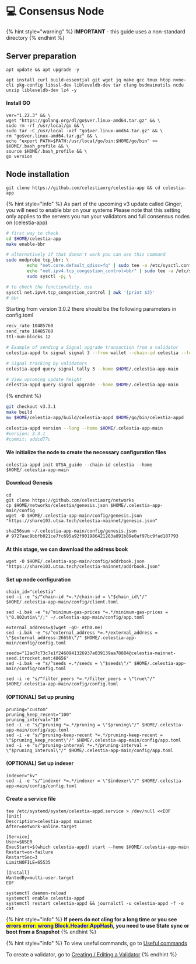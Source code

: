 # 💻 Consensus Node

{% hint style="warning" %}
**IMPORTANT** - this guide uses a non-standard directory
{% endhint %}

## Server preparation

```shell
apt update && apt upgrade -y
```

```shell
apt install curl build-essential git wget jq make gcc tmux htop nvme-cli pkg-config libssl-dev libleveldb-dev tar clang bsdmainutils ncdu unzip libleveldb-dev lz4 -y
```

#### Install GO

```shell
ver="1.22.3" && \
wget "https://golang.org/dl/go$ver.linux-amd64.tar.gz" && \
sudo rm -rf /usr/local/go && \
sudo tar -C /usr/local -xzf "go$ver.linux-amd64.tar.gz" && \
rm "go$ver.linux-amd64.tar.gz" && \
echo "export PATH=$PATH:/usr/local/go/bin:$HOME/go/bin" >> $HOME/.bash_profile && \
source $HOME/.bash_profile && \
go version
```

## Node installation

```shell
git clone https://github.com/celestiaorg/celestia-app && cd celestia-app
```

{% hint style="info" %}
As part of the upcoming v3 update called Ginger, you will need to enable bbr on your systems Please note that this setting only applies to the servers you run your validators and full consensus nodes on (celestia-app)

```bash
# first way to check
cd $HOME/celestia-app
make enable-bbr

# alternatively if that doesn't work you can use this command
sudo modprobe tcp_bbr; \
        echo "net.core.default_qdisc=fq" | sudo tee -a /etc/sysctl.conf; \
        echo "net.ipv4.tcp_congestion_control=bbr" | sudo tee -a /etc/sysctl.conf; \
        sudo sysctl -p; \

# to check the functionality, use
sysctl net.ipv4.tcp_congestion_control | awk '{print $3}' 
# bbr
```

Starting from version 3.0.2 there should be the following parameters in config.toml

```bash
recv_rate 10485760
send_rate 10485760
ttl-num-blocks 12
```



```bash
# Example of sending a Signal upgrade transaction from a validator
celestia-appd tx signal signal 3 --from wallet --chain-id celestia --fees 210000utia --home $HOME/.celestia-app-main

# Signal tracking by validators
celestia-appd query signal tally 3 --home $HOME/.celestia-app-main

# View upcoming update height
celestia-appd query signal upgrade --home $HOME/.celestia-app-main
```


{% endhint %}

```bash
git checkout v3.3.1
make build
mv $HOME/celestia-app/build/celestia-appd $HOME/go/bin/celestia-appd

celestia-appd version --long --home $HOME/.celestia-app-main
#version: 3.3.1
#commit: addcd77c
```



#### We initialize the node to create the necessary configuration files

```shell
celestia-appd init UTSA_guide --chain-id celestia --home $HOME/.celestia-app-main
```

#### Download Genesis

```shell
cd
git clone https://github.com/celestiaorg/networks
cp $HOME/networks/celestia/genesis.json $HOME/.celestia-app-main/config
wget -O $HOME/.celestia-app-main/config/genesis.json "https://share103.utsa.tech/celestia-mainnet/genesis.json"

sha256sum ~/.celestia-app-main/config/genesis.json
# 9727aac9bbfb021ce7fc695a92f901986421283a891b89e0af97bc9fad187793
```

#### At this stage, we can download the address book

```shell
wget -O $HOME/.celestia-app-main/config/addrbook.json "https://share103.utsa.tech/celestia-mainnet/addrbook.json"
```

#### Set up node configuration

```shell
chain_id="celestia"
sed -i -e "s/^chain-id *=.*/chain-id = \"$chain_id\"/" $HOME/.celestia-app-main/config/client.toml

sed -i.bak -e "s/^minimum-gas-prices *=.*/minimum-gas-prices = \"0.002utia\"/;" ~/.celestia-app-main/config/app.toml

external_address=$(wget -qO- eth0.me)
sed -i.bak -e "s/^external_address *=.*/external_address = \"$external_address:26656\"/" $HOME/.celestia-app-main/config/config.toml

seeds="12ad7c73c7e1f2460941326937a039139aa78884@celestia-mainnet-seed.itrocket.net:40656"
sed -i.bak -e "s/^seeds =.*/seeds = \"$seeds\"/" $HOME/.celestia-app-main/config/config.toml

sed -i -e "s/^filter_peers *=.*/filter_peers = \"true\"/" $HOME/.celestia-app-main/config/config.toml
```

#### (OPTIONAL) Set up pruning

```shell
pruning="custom"
pruning_keep_recent="100"
pruning_interval="10"
sed -i -e "s/^pruning *=.*/pruning = \"$pruning\"/" $HOME/.celestia-app-main/config/app.toml
sed -i -e "s/^pruning-keep-recent *=.*/pruning-keep-recent = \"$pruning_keep_recent\"/" $HOME/.celestia-app-main/config/app.toml
sed -i -e "s/^pruning-interval *=.*/pruning-interval = \"$pruning_interval\"/" $HOME/.celestia-app-main/config/app.toml
```

#### (OPTIONAL) Set up indexer

```shell
indexer="kv"
sed -i -e "s/^indexer *=.*/indexer = \"$indexer\"/" $HOME/.celestia-app-main/config/config.toml
```

#### Create a service file

```shell
tee /etc/systemd/system/celestia-appd.service > /dev/null <<EOF
[Unit]
Description=celestia-appd mainnet
After=network-online.target

[Service]
User=$USER
ExecStart=$(which celestia-appd) start --home $HOME/.celestia-app-main
Restart=on-failure
RestartSec=3
LimitNOFILE=65535

[Install]
WantedBy=multi-user.target
EOF
```

```shell
systemctl daemon-reload
systemctl enable celestia-appd
systemctl restart celestia-appd && journalctl -u celestia-appd -f -o cat
```

{% hint style="info" %}
**If peers do not cling for a long time or you see&#x20;**<mark style="color:blue;">**errors error: wrong Block.Header.AppHash**</mark>**, you need to use State sync or boot from a Snapshot**
{% endhint %}

{% hint style="info" %}
To view useful commands, go to [Useful commands](https://utsa.gitbook.io/services/cosmos-wiki/useful-commands)

To create a validator, go to [Creating / Editing a Validator](https://utsa.gitbook.io/services/cosmos-wiki/creating-editing-a-validator)
{% endhint %}
